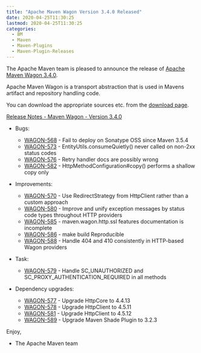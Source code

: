```yaml
---
title: "Apache Maven Wagon Version 3.4.0 Released"
date: 2020-04-25T11:30:25
lastmod: 2020-04-25T11:30:25
categories:
  - BM
  - Maven
  - Maven-Plugins
  - Maven-Plugin-Releases
---
```

The Apache Maven team is pleased to announce the release of 
[Apache Maven Wagon 3.4.0](https://maven.apache.org/wagon/).

Apache Maven Wagon is a transport abstraction that is used in Mavens
artifact and repository handling code.

You can download the appropriate sources etc. from the [download page](https://maven.apache.org/wagon/download.cgi).

<!-- more -->

[Release Notes - Maven Wagon - Version 3.4.0](https://issues.apache.org/jira/secure/ReleaseNote.jspa?projectId=12318122&version=12346512)

* Bugs:

  * [WAGON-568](https://issues.apache.org/jira/browse/WAGON-568) - Fail to deploy on Sonatype OSS since Maven 3.5.4
  * [WAGON-573](https://issues.apache.org/jira/browse/WAGON-573) - EntityUtils.consumeQuietly() never called on non-2xx status codes
  * [WAGON-576](https://issues.apache.org/jira/browse/WAGON-576) - Retry handler docs are possibly wrong
  * [WAGON-582](https://issues.apache.org/jira/browse/WAGON-582) - HttpMethodConfiguration#copy() performs a shallow copy only

* Improvements:

  * [WAGON-570](https://issues.apache.org/jira/browse/WAGON-570) - Use RedirectStrategy from HttpClient rather than a custom approach
  * [WAGON-580](https://issues.apache.org/jira/browse/WAGON-580) - Improve and unify exception messages by status code types throughout HTTP providers
  * [WAGON-585](https://issues.apache.org/jira/browse/WAGON-585) - maven.wagon.http.ssl features documentation is incomplete
  * [WAGON-586](https://issues.apache.org/jira/browse/WAGON-586) - make build Reproducible
  * [WAGON-588](https://issues.apache.org/jira/browse/WAGON-588) - Handle 404 and 410 consistently in HTTP-based Wagon providers

* Task:

  * [WAGON-579](https://issues.apache.org/jira/browse/WAGON-579) - Handle SC_UNAUTHORIZED and SC_PROXY_AUTHENTICATION_REQUIRED in all methods

* Dependency upgrades:

  * [WAGON-577](https://issues.apache.org/jira/browse/WAGON-577) - Upgrade HttpCore to 4.4.13
  * [WAGON-578](https://issues.apache.org/jira/browse/WAGON-578) - Upgrade HttpClient to 4.5.11
  * [WAGON-581](https://issues.apache.org/jira/browse/WAGON-581) - Upgrade HttpClient to 4.5.12
  * [WAGON-589](https://issues.apache.org/jira/browse/WAGON-589) - Upgrade Maven Shade Plugin to 3.2.3

Enjoy,

- The Apache Maven team

